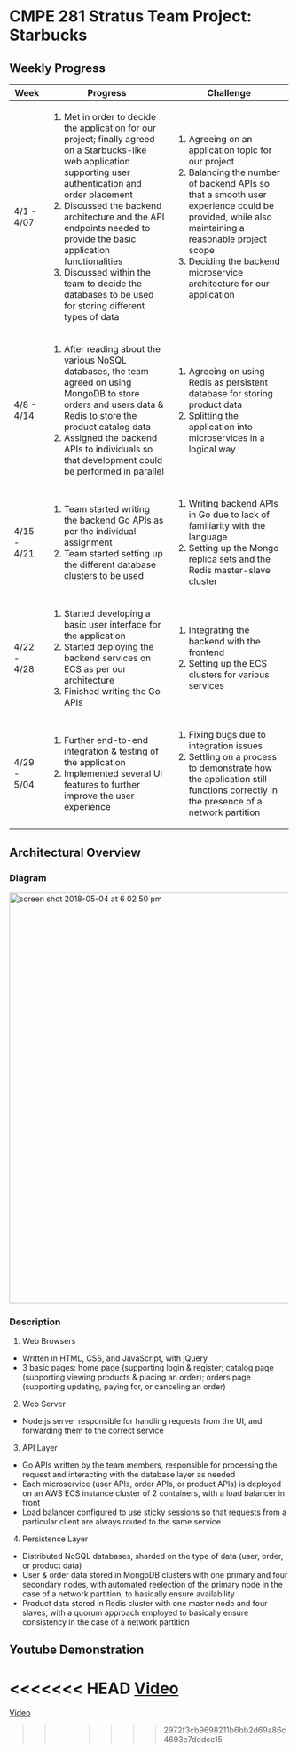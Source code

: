 # CMPE 281 Stratus Team Project: Starbucks

## Weekly Progress

| Week  | Progress  | Challenge  |
| ------------ | ------------ | ------------ |
| 4/1 - 4/07 | <ol><li>Met in order to decide the application for our project; finally agreed on a Starbucks-like web application supporting user authentication and order placement</li><li>Discussed the backend architecture and the API endpoints needed to provide the basic application functionalities</li><li>Discussed within the team to decide the databases to be used for storing different types of data</li></ol> | <ol><li>Agreeing on an application topic for our project</li><li>Balancing the number of backend APIs so that a smooth user experience could be provided, while also maintaining a reasonable project scope</li><li>Deciding the backend microservice architecture for our application</li></ol>|
| 4/8 - 4/14 | <ol><li>After reading about the various NoSQL databases, the team agreed on using MongoDB to store orders and users data &amp; Redis to store the product catalog data</li><li>Assigned the backend APIs to individuals so that development could be performed in parallel</li></ol> | <ol><li>Agreeing on using Redis as persistent database for storing product data</li><li>Splitting the application into microservices in a logical way</li></ol>  |
| 4/15 - 4/21 | <ol><li>Team started writing the backend Go APIs as per the individual assignment</li><li>Team started setting up the different database clusters to be used</li></ol>  | <ol><li>Writing backend APIs in Go due to lack of familiarity with the language</li><li>Setting up the Mongo replica sets and the Redis master-slave cluster</li></ol>  |
| 4/22 - 4/28 | <ol><li>Started developing a basic user interface for the application</li><li>Started deploying the backend services on ECS as per our architecture</li><li>Finished writing the Go APIs</li></ol>  | <ol><li>Integrating the backend with the frontend</li><li>Setting up the ECS clusters for various services</li></ol>  |
| 4/29 - 5/04 | <ol><li>Further end-to-end integration &amp; testing of the application</li><li>Implemented several UI features to further improve the user experience</li></ol>  | <ol><li>Fixing bugs due to integration issues</li><li>Settling on a process to demonstrate how the application still functions correctly in the presence of a network partition</li></ol>  |


## Architectural Overview

### Diagram

<img width="739" alt="screen shot 2018-05-04 at 6 02 50 pm" src="https://user-images.githubusercontent.com/32351699/39658180-777b8858-4fc5-11e8-84a5-7de086138b7e.png">


### Description

1. Web Browsers
  * Written in HTML, CSS, and JavaScript, with jQuery
  * 3 basic pages: home page (supporting login &amp; register; catalog page (supporting viewing products &amp; placing an order); orders page (supporting updating, paying for, or canceling an order)
2. Web Server
  * Node.js server responsible for handling requests from the UI, and forwarding them to the correct service
3. API Layer
  * Go APIs written by the team members, responsible for processing the request and interacting with the database layer as needed
  * Each microservice (user APIs, order APIs, or product APIs) is deployed on an AWS ECS instance cluster of 2 containers, with a load balancer in front
  * Load balancer configured to use sticky sessions so that requests from a particular client are always routed to the same service
4. Persistence Layer
  * Distributed NoSQL databases, sharded on the type of data (user, order, or product data)
  * User &amp; order data stored in MongoDB clusters with one primary and four secondary nodes, with automated reelection of the primary node in the case of a network partition, to basically ensure availability
  * Product data stored in Redis cluster with one master node and four slaves, with a quorum approach employed to basically ensure consistency in the case of a network partition

## Youtube Demonstration

<<<<<<< HEAD
[Video](https://youtu.be/p_lyTTVW22M)
=======
[Video](https://youtu.be/yLtQAJmPgJo)
>>>>>>> 2972f3cb9698211b6bb2d69a86c4693e7dddcc15
